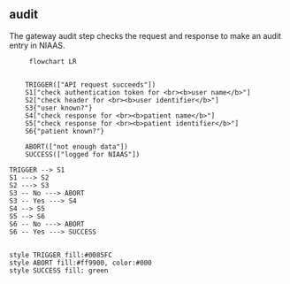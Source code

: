 ## audit

The gateway audit step checks the request and response to make an audit entry in NIAAS.

```mermaid
     flowchart LR
 

    TRIGGER(["API request succeeds"]) 
    S1["check authentication token for <br><b>user name</b>"]
    S2["check header for <br><b>user identifier</b>"]
    S3{"user known?"}
    S4["check response for <br><b>patient name</b>"]
    S5["check response for <br><b>patient identifier</b>"]
    S6{"patient known?"}

    ABORT(["not enough data"])
    SUCCESS(["logged for NIAAS"])
   
TRIGGER --> S1
S1 ---> S2
S2 ---> S3
S3 -- No ---> ABORT
S3 -- Yes ---> S4
S4 --> S5
S5 --> S6
S6 -- No ---> ABORT
S6 -- Yes ---> SUCCESS
       

style TRIGGER fill:#0085FC
style ABORT fill:#ff9900, color:#000
style SUCCESS fill: green
```

